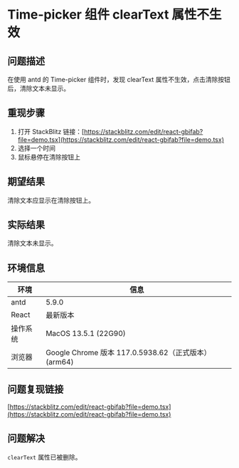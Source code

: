 # Time-picker 组件 clearText 属性不生效

## 问题描述

在使用 antd 的 Time-picker 组件时，发现 clearText 属性不生效，点击清除按钮后，清除文本未显示。

## 重现步骤

1. 打开 StackBlitz 链接：[https://stackblitz.com/edit/react-gbifab?file=demo.tsx](https://stackblitz.com/edit/react-gbifab?file=demo.tsx)
2. 选择一个时间
3. 鼠标悬停在清除按钮上

## 期望结果

清除文本应显示在清除按钮上。

## 实际结果

清除文本未显示。

## 环境信息

| 环境     | 信息                                                 |
| -------- | ---------------------------------------------------- |
| antd     | 5.9.0                                                |
| React    | 最新版本                                             |
| 操作系统 | MacOS 13.5.1 (22G90)                                 |
| 浏览器   | Google Chrome 版本 117.0.5938.62（正式版本） (arm64) |

## 问题复现链接

[https://stackblitz.com/edit/react-gbifab?file=demo.tsx](https://stackblitz.com/edit/react-gbifab?file=demo.tsx)

## 问题解决

`clearText` 属性已被删除。
